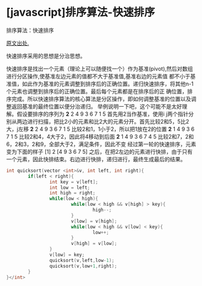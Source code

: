 # [javascript]排序算法-快速排序

排序算法：快速排序

[原文出处.](http://promiseforever.com/redirect?url=http%3A%2F%2Fwww.cnblogs.com%2Fluchen927%2Farchive%2F2012%2F02%2F29%2F2368070.html&key=d6ec3bed0030a30da2cd5dc52cacb8b5)


快速排序采用的思想是分治思想。

快速排序是找出一个元素（理论上可以随便找一个）作为基准(pivot),然后对数组进行分区操作,使基准左边元素的值都不大于基准值,基准右边的元素值 都不小于基准值，如此作为基准的元素调整到排序后的正确位置。递归快速排序，将其他n-1个元素也调整到排序后的正确位置。最后每个元素都是在排序后的正 确位置，排序完成。所以快速排序算法的核心算法是分区操作，即如何调整基准的位置以及调整返回基准的最终位置以便分治递归。 举例说明一下吧，这个可能不是太好理解。假设要排序的序列为 **2** 2 4 9 3 6 7 1 5 首先用2当作基准，使用i j两个指针分别从两边进行扫描，把比2小的元素和比2大的元素分开。首先比较2和5，5比2大，j左移 **2** 2 4 9 3 6 7 1 5 比较2和1，1小于2，所以把1放在2的位置 **2** 1 4 9 3 6 7 1 5 比较2和4，4大于2，因此将4移动到后面 **2** 1 4 9 3 6 7 4 5 比较2和7，2和6，2和3，2和9，全部大于2，满足条件，因此不变 经过第一轮的快速排序，元素变为下面的样子 [1] 2 [4 9 3 6 7 5] 之后，在把2左边的元素进行快排，由于只有一个元素，因此快排结束。右边进行快排，递归进行，最终生成最后的结果。

```c
int quicksort(vector <int>&v, int left, int right){
        if(left < right){
                int key = v[left];
                int low = left;
                int high = right;
                while(low < high){
                        while(low < high && v[high] > key){
                                high--;
                        }
                        v[low] = v[high];
                        while(low < high && v[low] < key){
                                low++;
                        }
                        v[high] = v[low];
                }
                v[low] = key;
                quicksort(v,left,low-1);
                quicksort(v,low+1,right);
        }
}</int>
```

